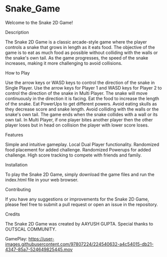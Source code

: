 # Snake_Game
Welcome to the Snake 2D Game!

Description

The Snake 2D Game is a classic arcade-style game where the player controls a snake that grows in length as it eats food. The objective of the game is to eat as much food as possible without colliding with the walls or the snake's own tail. As the game progresses, the speed of the snake increases, making it more challenging to avoid collisions.

How to Play

Use the arrow keys or WASD keys to control the direction of the snake in Single Player.
Use the arrow keys for Player 1 and WASD keys for Player 2 to control the direction of the snake in Multi Player.
The snake will move continuously in the direction it is facing.
Eat the food to increase the length of the snake.
Eat PowerUps to get different powers.
Avoid eating skulls as they decrease score and snake length.
Avoid colliding with the walls or the snake's own tail.
The game ends when the snake collides with a wall or its own tail.
In Multi Player, if one player bites another player then the other player loses but in head on collision the player with lower score loses.

Features

Simple and intuitive gameplay.
Local Dual Player functionality.
Randomized food placement for added challenge.
Randomized Powerups for added challenge.
High score tracking to compete with friends and family.

Installation

To play the Snake 2D Game, simply download the game files and run the index.html file in your web browser.

Contributing

If you have any suggestions or improvements for the Snake 2D Game, please feel free to submit a pull request or open an issue in the repository.

Credits

The Snake 2D Game was created by AAYUSH GUPTA. Special thanks to OUTSCAL COMMUNITY.

GamePlay:
https://user-images.githubusercontent.com/97807224/224540632-a4c54015-db21-4347-85a7-524649825445.mov

